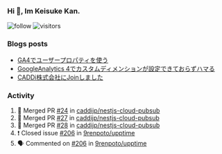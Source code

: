 ### Hi 👋, Im Keisuke Kan.

<!--
**9renpoto/9renpoto** is a ✨ _special_ ✨ repository because its `README.md` (this file) appears on your GitHub profile.

Here are some ideas to get you started:

- 🔭 I’m currently working on ...
- 🌱 I’m currently learning ...
- 👯 I’m looking to collaborate on ...
- 🤔 I’m looking for help with ...
- 💬 Ask me about ...
- 📫 How to reach me: ...
- 😄 Pronouns: ...
- ⚡ Fun fact: ...
-->

![follow](https://img.shields.io/github/followers/9renpoto?label=Follow&style=social)
![visitors](https://komarev.com/ghpvc/?username=9renpoto&label=Profile%20views&color=0e75b6&style=flat)

### Blogs posts

<!-- BLOG-POST-LIST:START -->
- [GA4でユーザープロパティを使う](https://9renpoto.dev/2021/02/21/google-analytics-4-user-properties/)
- [GoogleAnalytics 4でカスタムディメンションが設定できておらずハマる](https://9renpoto.dev/2021/02/13/google-analytics-4/)
- [CADDi株式会社にJoinしました](https://9renpoto.dev/2020/12/05/join/)
<!-- BLOG-POST-LIST:END -->

### Activity

<!--START_SECTION:activity-->
1. 🎉 Merged PR [#24](https://github.com/caddijp/nestjs-cloud-pubsub/pull/24) in [caddijp/nestjs-cloud-pubsub](https://github.com/caddijp/nestjs-cloud-pubsub)
2. 🎉 Merged PR [#27](https://github.com/caddijp/nestjs-cloud-pubsub/pull/27) in [caddijp/nestjs-cloud-pubsub](https://github.com/caddijp/nestjs-cloud-pubsub)
3. 🎉 Merged PR [#28](https://github.com/caddijp/nestjs-cloud-pubsub/pull/28) in [caddijp/nestjs-cloud-pubsub](https://github.com/caddijp/nestjs-cloud-pubsub)
4. ❗️ Closed issue [#206](https://github.com/9renpoto/upptime/issues/206) in [9renpoto/upptime](https://github.com/9renpoto/upptime)
5. 🗣 Commented on [#206](https://github.com/9renpoto/upptime/issues/206) in [9renpoto/upptime](https://github.com/9renpoto/upptime)
<!--END_SECTION:activity-->

<!--START_SECTION:waka-->
<!--END_SECTION:waka-->